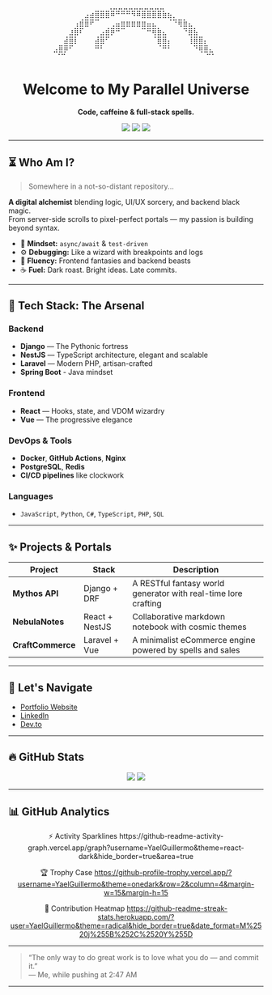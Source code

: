 <!-- GitHub Profile README: A Parallel Dimension of Code -->

<!-- ASCII HEADER -->
<div align="center">
  
  ⠀⠀⠀⠀⠀⠀⠀⠀⠀⠀⠀⢀⣀⣀⣀⣀⣀⣀⣀⣀⣀⣀⠀⠀⠀⠀⠀⠀⠀⠀⠀⠀⠀  
  ⠀⠀⠀⠀⠀⠀⣠⣴⣿⣿⣿⠿⠛⠛⠛⠻⠿⣿⣿⣿⣿⣷⣦⡀⠀⠀⠀⠀⠀⠀⠀⠀  
  ⠀⠀⠀⠀⢠⣾⣿⠟⠉⠀⠀⢀⣤⣶⣶⣶⣶⣶⣤⣄⠀⠀⠈⠙⢿⣷⣄⠀⠀⠀⠀⠀  
  ⠀⠀⠀⣰⣿⠏⠀⠀⠀⣠⣾⡿⠛⠉⠀⠀⠀⠉⠛⢿⣷⣄⠀⠀⠀⠙⣿⣧⠀⠀⠀⠀  
  ⠀⠀⣼⣿⡇⠀⠀⠀⣼⣿⠋⠀⠀⠀⠀⠀⠀⠀⠀⠈⣿⣿⡄⠀⠀⠀⢸⣿⣿⡄⠀⠀  
  ⣠⣿⡿⠋⠀⠀⠀⠀⠛⠃⠀⠀⠀⠀⠀⠀⠀⠀⠀⠀⠈⠛⠃⠀⠀⠀⠀⠙⢿⣿⣄⠀  
  ⠈⠉⠀⠀⠀⠀⠀⠀⠀⠀⠀⠀⠀⠀⠀⠀⠀⠀⠀⠀⠀⠀⠀⠀⠀⠀⠀⠀⠀⠉⠁  

  <h1 align="center">Welcome to My Parallel Universe</h1>
  <p align="center"><b>Code, caffeine & full-stack spells.</b></p>
  <p align="center">
    <img src="https://img.shields.io/badge/Full--Stack-Jedi-informational?style=flat&logo=javascript&color=blueviolet" />
    <img src="https://img.shields.io/badge/Backend-Django|NestJS|Laravel-4B8BBE" />
    <img src="https://img.shields.io/badge/Frontend-React|Vue-informational?logo=react" />
  </p>
</div>

---

## ⏳ Who Am I?

> Somewhere in a not-so-distant repository...

**A digital alchemist** blending logic, UI/UX sorcery, and backend black magic.  
From server-side scrolls to pixel-perfect portals — my passion is building beyond syntax.

- 🧠 **Mindset:** `async/await` & `test-driven`
- ⚙️ **Debugging:** Like a wizard with breakpoints and logs
- 🧩 **Fluency:** Frontend fantasies and backend beasts
- ☕ **Fuel:** Dark roast. Bright ideas. Late commits.

---

## 🚀 Tech Stack: The Arsenal

### Backend
- **Django** — The Pythonic fortress
- **NestJS** — TypeScript architecture, elegant and scalable
- **Laravel** — Modern PHP, artisan-crafted
- **Spring Boot** - Java mindset

### Frontend
- **React** — Hooks, state, and VDOM wizardry
- **Vue** — The progressive elegance

### DevOps & Tools
- **Docker**, **GitHub Actions**, **Nginx**
- **PostgreSQL**, **Redis**
- **CI/CD pipelines** like clockwork

### Languages
- `JavaScript`, `Python`, `C#`, `TypeScript`, `PHP`, `SQL`

---

## ✨ Projects & Portals

| Project | Stack | Description |
|--------|--------|-------------|
| **Mythos API** | Django + DRF | A RESTful fantasy world generator with real-time lore crafting |
| **NebulaNotes** | React + NestJS | Collaborative markdown notebook with cosmic themes |
| **CraftCommerce** | Laravel + Vue | A minimalist eCommerce engine powered by spells and sales |

---

## 🧭 Let's Navigate

- [Portfolio Website](https://yaelgonzalez.netlify.app)
- [LinkedIn](https://linkedin.com/in/yaelgonzalez)
- [Dev.to](https://dev.to/yourhandle)

---

## 🔥 GitHub Stats

<p align="center">
  <img src="https://github-readme-stats.vercel.app/api?username=YaelGuillermo&show_icons=true&theme=radical" />
  <img src="https://github-readme-stats.vercel.app/api/top-langs/?username=YaelGuillermo&layout=compact&theme=radical" />
</p>

---

## 📊 GitHub Analytics

<div align="center">
⚡ Activity Sparklines
https://github-readme-activity-graph.vercel.app/graph?username=YaelGuillermo&theme=react-dark&hide_border=true&area=true

🏆 Trophy Case
https://github-profile-trophy.vercel.app/?username=YaelGuillermo&theme=onedark&row=2&column=4&margin-w=15&margin-h=15

📅 Contribution Heatmap
https://github-readme-streak-stats.herokuapp.com/?user=YaelGuillermo&theme=radical&hide_border=true&date_format=M%2520j%255B%252C%2520Y%255D
</div>

---

> “The only way to do great work is to love what you do — and commit it.”  
> — Me, while pushing at 2:47 AM

---

